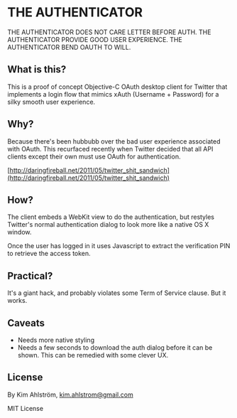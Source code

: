 THE AUTHENTICATOR
===================

THE AUTHENTICATOR DOES NOT CARE LETTER BEFORE AUTH. THE AUTHENTICATOR PROVIDE GOOD USER EXPERIENCE. THE AUTHENTICATOR BEND OAUTH TO WILL.

What is this?
-------------

This is a proof of concept Objective-C OAuth desktop client for Twitter that implements a login flow that mimics xAuth (Username + Password) for a silky smooth user experience.

Why?
----

Because there's been hubbubb over the bad user experience associated with OAuth. This recurfaced recently when Twitter decided that all API clients except their own must use OAuth for authentication.

[http://daringfireball.net/2011/05/twitter_shit_sandwich](http://daringfireball.net/2011/05/twitter_shit_sandwich)

How?
----

The client embeds a WebKit view to do the authentication, but restyles Twitter's normal authentication dialog to look more like a native OS X window.

Once the user has logged in it uses Javascript to extract the verification PIN to retrieve the access token. 

Practical?
----------

It's a giant hack, and probably violates some Term of Service clause. But it works.

Caveats
------

- Needs more native styling
- Needs a few seconds to download the auth dialog before it can be shown. This can be remedied with some clever UX. 

License
-------

By Kim Ahlström, kim.ahlstrom@gmail.com

MIT License